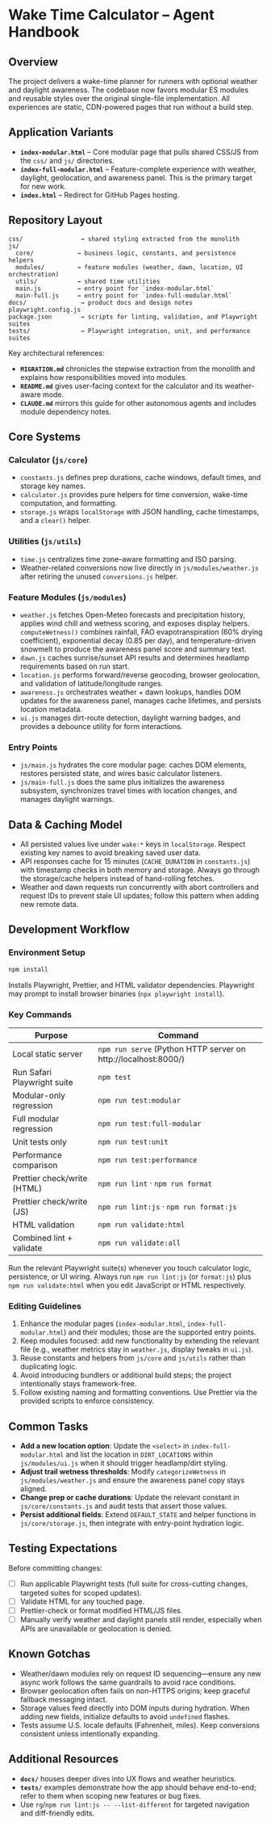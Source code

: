 # Wake Time Calculator – Agent Handbook

## Overview
The project delivers a wake-time planner for runners with optional weather and daylight awareness. The codebase now favors modular ES modules and reusable styles over the original single-file implementation. All experiences are static, CDN-powered pages that run without a build step.

## Application Variants
- **`index-modular.html`** – Core modular page that pulls shared CSS/JS from the `css/` and `js/` directories.
- **`index-full-modular.html`** – Feature-complete experience with weather, daylight, geolocation, and awareness panel. This is the primary target for new work.
- **`index.html`** – Redirect for GitHub Pages hosting.

## Repository Layout
```
css/                → shared styling extracted from the monolith
js/
  core/            → business logic, constants, and persistence helpers
  modules/         → feature modules (weather, dawn, location, UI orchestration)
  utils/           → shared time utilities
  main.js          → entry point for `index-modular.html`
  main-full.js     → entry point for `index-full-modular.html`
docs/               → product docs and design notes
playwright.config.js
package.json        → scripts for linting, validation, and Playwright suites
tests/              → Playwright integration, unit, and performance suites
```

Key architectural references:
- **`MIGRATION.md`** chronicles the stepwise extraction from the monolith and explains how responsibilities moved into modules.
- **`README.md`** gives user-facing context for the calculator and its weather-aware mode.
- **`CLAUDE.md`** mirrors this guide for other autonomous agents and includes module dependency notes.

## Core Systems
### Calculator (`js/core`)
- `constants.js` defines prep durations, cache windows, default times, and storage key names.
- `calculator.js` provides pure helpers for time conversion, wake-time computation, and formatting.
- `storage.js` wraps `localStorage` with JSON handling, cache timestamps, and a `clear()` helper.

### Utilities (`js/utils`)
- `time.js` centralizes time zone–aware formatting and ISO parsing.
- Weather-related conversions now live directly in `js/modules/weather.js` after retiring the unused `conversions.js` helper.

### Feature Modules (`js/modules`)
- `weather.js` fetches Open-Meteo forecasts and precipitation history, applies wind chill and wetness scoring, and exposes display helpers. `computeWetness()` combines rainfall, FAO evapotranspiration (60% drying coefficient), exponential decay (0.85 per day), and temperature-driven snowmelt to produce the awareness panel score and summary text.
- `dawn.js` caches sunrise/sunset API results and determines headlamp requirements based on run start.
- `location.js` performs forward/reverse geocoding, browser geolocation, and validation of latitude/longitude ranges.
- `awareness.js` orchestrates weather + dawn lookups, handles DOM updates for the awareness panel, manages cache lifetimes, and persists location metadata.
- `ui.js` manages dirt-route detection, daylight warning badges, and provides a debounce utility for form interactions.

### Entry Points
- `js/main.js` hydrates the core modular page: caches DOM elements, restores persisted state, and wires basic calculator listeners.
- `js/main-full.js` does the same plus initializes the awareness subsystem, synchronizes travel times with location changes, and manages daylight warnings.

## Data & Caching Model
- All persisted values live under `wake:*` keys in `localStorage`. Respect existing key names to avoid breaking saved user data.
- API responses cache for 15 minutes (`CACHE_DURATION` in `constants.js`) with timestamp checks in both memory and storage. Always go through the storage/cache helpers instead of hand-rolling fetches.
- Weather and dawn requests run concurrently with abort controllers and request IDs to prevent stale UI updates; follow this pattern when adding new remote data.

## Development Workflow
### Environment Setup
```bash
npm install
```
Installs Playwright, Prettier, and HTML validator dependencies. Playwright may prompt to install browser binaries (`npx playwright install`).

### Key Commands
| Purpose | Command |
| --- | --- |
| Local static server | `npm run serve` (Python HTTP server on http://localhost:8000/) |
| Run Safari Playwright suite | `npm test` |
| Modular-only regression | `npm run test:modular` |
| Full modular regression | `npm run test:full-modular` |
| Unit tests only | `npm run test:unit` |
| Performance comparison | `npm run test:performance` |
| Prettier check/write (HTML) | `npm run lint` · `npm run format` |
| Prettier check/write (JS) | `npm run lint:js` · `npm run format:js` |
| HTML validation | `npm run validate:html` |
| Combined lint + validate | `npm run validate:all` |

Run the relevant Playwright suite(s) whenever you touch calculator logic, persistence, or UI wiring. Always run `npm run lint:js` (or `format:js`) plus `npm run validate:html` when you edit JavaScript or HTML respectively.

### Editing Guidelines
1. Enhance the modular pages (`index-modular.html`, `index-full-modular.html`) and their modules; those are the supported entry points.
2. Keep modules focused: add new functionality by extending the relevant file (e.g., weather metrics stay in `weather.js`, display tweaks in `ui.js`).
3. Reuse constants and helpers from `js/core` and `js/utils` rather than duplicating logic.
4. Avoid introducing bundlers or additional build steps; the project intentionally stays framework-free.
5. Follow existing naming and formatting conventions. Use Prettier via the provided scripts to enforce consistency.

## Common Tasks
- **Add a new location option**: Update the `<select>` in `index-full-modular.html` and list the location in `DIRT_LOCATIONS` within `js/modules/ui.js` when it should trigger headlamp/dirt styling.
- **Adjust trail wetness thresholds**: Modify `categorizeWetness` in `js/modules/weather.js` and ensure the awareness panel copy stays aligned.
- **Change prep or cache durations**: Update the relevant constant in `js/core/constants.js` and audit tests that assert those values.
- **Persist additional fields**: Extend `DEFAULT_STATE` and helper functions in `js/core/storage.js`, then integrate with entry-point hydration logic.

## Testing Expectations
Before committing changes:
- [ ] Run applicable Playwright tests (full suite for cross-cutting changes, targeted suites for scoped updates).
- [ ] Validate HTML for any touched page.
- [ ] Prettier-check or format modified HTML/JS files.
- [ ] Manually verify weather and daylight panels still render, especially when APIs are unavailable or geolocation is denied.

## Known Gotchas
- Weather/dawn modules rely on request ID sequencing—ensure any new async work follows the same guardrails to avoid race conditions.
- Browser geolocation often fails on non-HTTPS origins; keep graceful fallback messaging intact.
- Storage values feed directly into DOM inputs during hydration. When adding new fields, initialize defaults to avoid `undefined` flashes.
- Tests assume U.S. locale defaults (Fahrenheit, miles). Keep conversions consistent unless intentionally expanding.

## Additional Resources
- **`docs/`** houses deeper dives into UX flows and weather heuristics.
- **`tests/`** examples demonstrate how the app should behave end-to-end; refer to them when scoping new features or bug fixes.
- Use `rg`/`npm run lint:js -- --list-different` for targeted navigation and diff-friendly edits.
